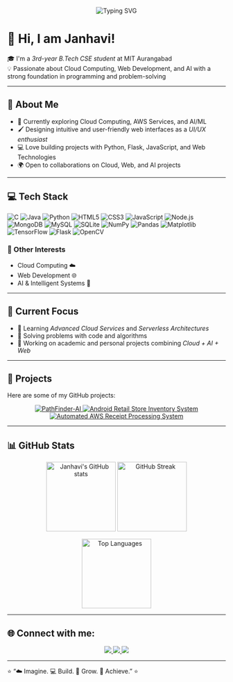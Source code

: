 <!-- Typing SVG Header -->
<p align="center">
  <img src="https://readme-typing-svg.herokuapp.com?font=Fira+Code&pause=1000&color=FF5C8D&center=true&vCenter=true&width=600&lines=Cloud+Enthusiast;Web+Developer;AI+Explorer;Coder+%7C+Problem+Solver" alt="Typing SVG" />
</p>

# 👋 Hi, I am Janhavi!

🎓 I'm a *3rd-year B.Tech CSE student* at MIT Aurangabad  
💡 Passionate about Cloud Computing, Web Development, and AI with a strong foundation in programming and problem-solving  

---

## 🚀 About Me  
- 🌱 Currently exploring Cloud Computing, AWS Services, and AI/ML  
- 🖌 Designing intuitive and user-friendly web interfaces as a *UI/UX enthusiast*  
- 💻 Love building projects with Python, Flask, JavaScript, and Web Technologies  
- 🌍 Open to collaborations on Cloud, Web, and AI projects  

---

## 💻 Tech Stack

![C](https://img.shields.io/badge/C-00599C?style=for-the-badge&logo=c&logoColor=white)
![Java](https://img.shields.io/badge/Java-007396?style=for-the-badge&logo=java&logoColor=white)
![Python](https://img.shields.io/badge/Python-3776AB?style=for-the-badge&logo=python&logoColor=white)
![HTML5](https://img.shields.io/badge/HTML5-E34F26?style=for-the-badge&logo=html5&logoColor=white)
![CSS3](https://img.shields.io/badge/CSS3-1572B6?style=for-the-badge&logo=css3&logoColor=white)
![JavaScript](https://img.shields.io/badge/JavaScript-F7DF1E?style=for-the-badge&logo=javascript&logoColor=black)
![Node.js](https://img.shields.io/badge/Node.js-339933?style=for-the-badge&logo=node.js&logoColor=white)
![MongoDB](https://img.shields.io/badge/MongoDB-47A248?style=for-the-badge&logo=mongodb&logoColor=white)
![MySQL](https://img.shields.io/badge/MySQL-4479A1?style=for-the-badge&logo=mysql&logoColor=white)
![SQLite](https://img.shields.io/badge/SQLite-003B57?style=for-the-badge&logo=sqlite&logoColor=white)
![NumPy](https://img.shields.io/badge/NumPy-013243?style=for-the-badge&logo=numpy&logoColor=white)
![Pandas](https://img.shields.io/badge/Pandas-150458?style=for-the-badge&logo=pandas&logoColor=white)
![Matplotlib](https://img.shields.io/badge/Matplotlib-F37626?style=for-the-badge&logo=matplotlib&logoColor=white)
![TensorFlow](https://img.shields.io/badge/TensorFlow-FF6F00?style=for-the-badge&logo=tensorflow&logoColor=white)
![Flask](https://img.shields.io/badge/Flask-000000?style=for-the-badge&logo=flask&logoColor=white)
![OpenCV](https://img.shields.io/badge/OpenCV-5C3EE8?style=for-the-badge&logo=opencv&logoColor=white)
 

### 🔹 Other Interests  
- Cloud Computing ☁️  
- Web Development 🌐
- AI & Intelligent Systems 🤖

---

## 📌 Current Focus  
- 📖 Learning *Advanced Cloud Services* and *Serverless Architectures*  
- 🧩 Solving problems with code and algorithms
- 🔨 Working on academic and personal projects combining *Cloud + AI + Web*  

---

## 💼 Projects
Here are some of my GitHub projects:

<p align="center">
  <a href="https://github.com/janhvi9101/-PathFinder-AI" target="_blank">
    <img src="https://img.shields.io/badge/PathFinder--AI-Python-blue?style=for-the-badge" alt="PathFinder-AI" />
  </a>
  <a href="https://github.com/janhvi9101/Android-Retail-Store-Inventory-System" target="_blank">
    <img src="https://img.shields.io/badge/Android--Retail--Inventory-Java-green?style=for-the-badge" alt="Android Retail Store Inventory System" />
  </a>
  <a href="https://github.com/janhvi9101/Automated_AWS_ReceiptProcessingSystem" target="_blank">
    <img src="https://img.shields.io/badge/AWS--ReceiptProcessing-Python-orange?style=for-the-badge" alt="Automated AWS Receipt Processing System" />
  </a>
</p>


 

---

## 📊 GitHub Stats  

<p align="center">
  <img src="https://github-readme-stats.vercel.app/api?username=janhvi9101&show_icons=true&theme=radical" alt="Janhavi's GitHub stats" height="160"/>
  <img src="https://github-readme-streak-stats.herokuapp.com/?user=janhvi9101&theme=radical" alt="GitHub Streak" height="160"/>
</p>

<p align="center">
  <img src="https://github-readme-stats.vercel.app/api/top-langs/?username=janhvi9101&layout=compact&theme=radical" alt="Top Languages" height="160"/>
</p>


---

## 🌐 Connect with me: 

<p align="center">
  <a href="https://www.linkedin.com/in/janhavi-palmate-07233a287" target="_blank">
    <img src="https://img.shields.io/badge/LinkedIn-%230077B5.svg?&style=for-the-badge&logo=linkedin&logoColor=white" />
  </a>
  <a href="mailto:palmatejanhavi@gmail.com" target="_blank">
    <img src="https://img.shields.io/badge/Gmail-D14836.svg?&style=for-the-badge&logo=gmail&logoColor=white" />
  </a>
  <a href="https://github.com/janhavi9101" target="_blank">
    <img src="https://img.shields.io/badge/GitHub-100000.svg?&style=for-the-badge&logo=github&logoColor=white" />
  </a>
</p>

---

⭐ “☁️ Imagine. 💻 Build. 🌿 Grow. 🚀 Achieve.” ⭐


